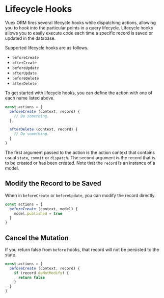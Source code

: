 # Lifecycle Hooks

Vuex ORM fires several lifecycle hooks while dispatching actions, allowing you to hook into the particular points in a query lifecycle. Lifecycle hooks allows you to easily execute code each time a specific record is saved or updated in the database.

Supported lifecycle hooks are as follows.

- `beforeCreate`
- `afterCreate`
- `beforeUpdate`
- `afterUpdate`
- `beforeDelete`
- `afterDelete`

To get started with lifecycle hooks, you can define the action with one of each name listed above.

```js
const actions = {
  beforeCreate (context, record) {
    // Do something.
  },

  afterDelete (context, record) {
    // Do something.
  }
}
```

The first argument passed to the action is the action context that contains usual `state`, `commit` or `dispatch`. The second argument is the record that is to be created or has been created. Note that the `record` is an instance of a model.

## Modify the Record to be Saved

When in `beforeCreate` or `beforeUpdate`, you can modify the record directly.

```js
const actions = {
  beforeCreate (context, model) {
    model.published = true
  }
}
```

## Cancel the Mutation

If you return false from `before` hooks, that record will not be persisted to the state.

```js
const actions = {
  beforeCreate (context, record) {
    if (record.doNotModify) {
      return false
    }
  }
}
```
